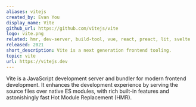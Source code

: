 ```yaml
---
aliases: vitejs
created_by: Evan You
display_name: Vite
github_url: https://github.com/vitejs/vite
logo: vite.png
related: hmr, dev-server, build-tool, vue, react, preact, lit, svelte
released: 2021
short_description: Vite is a next generation frontend tooling.
topic: vite
url: https://vitejs.dev
---
```

Vite is a JavaScript development server and bundler for modern frontend development. It enhances the development experience by serving the source files over native ES modules, with rich built-in features and astonishingly fast Hot Module Replacement (HMR).
